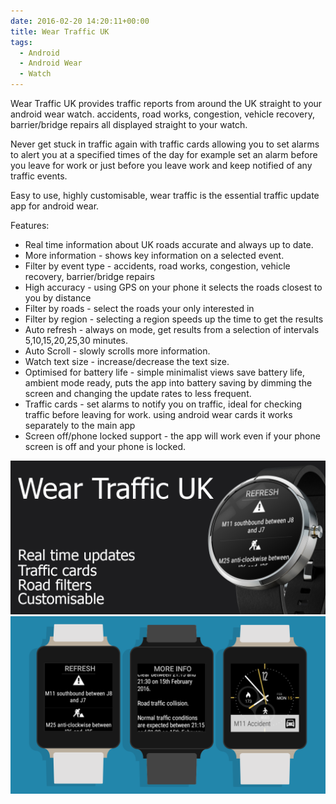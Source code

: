 ```yaml
---
date: 2016-02-20 14:20:11+00:00
title: Wear Traffic UK
tags:
  - Android
  - Android Wear
  - Watch
---
```


Wear Traffic UK provides traffic reports from around the UK straight to your android wear watch. accidents, road works, congestion, vehicle recovery, barrier/bridge repairs all displayed straight to your watch.

Never get stuck in traffic again with traffic cards allowing you to set alarms to alert you at a specified times of the day for example set an alarm before you leave for work or just before you leave work and keep notified of any traffic events.

Easy to use, highly customisable, wear traffic is the essential traffic update app for android wear.

Features:

- Real time information about UK roads accurate and always up to date.
- More information - shows key information on a selected event.
- Filter by event type - accidents, road works, congestion, vehicle recovery, barrier/bridge repairs
- High accuracy - using GPS on your phone it selects the roads closest to you by distance
- Filter by roads - select the roads your only interested in
- Filter by region - selecting a region speeds up the time to get the results
- Auto refresh - always on mode, get results from a selection of intervals 5,10,15,20,25,30 minutes.
- Auto Scroll - slowly scrolls more information.
- Watch text size - increase/decrease the text size.
- Optimised for battery life - simple minimalist views save battery life, ambient mode ready, puts the app into battery saving by dimming the screen and changing the update rates to less frequent.
- Traffic cards - set alarms to notify you on traffic, ideal for checking traffic before leaving for work. using android wear cards it works separately to the main app
- Screen off/phone locked support - the app will work even if your phone screen is off and your phone is locked.

![WearTrafficUKPromoNew.png](/assets/images/2016/02/weartrafficukpromonew.png)![watchDemo.png](/assets/images/2016/02/watchdemo.png)
